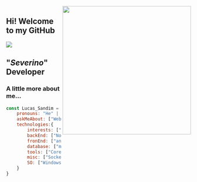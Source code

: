 <img align='right' src="https://i.giphy.com/media/hrRJ41JB2zlgZiYcCw/giphy.webp" width="350">

## Hi! Welcome to my GitHub

[<img src="https://img.shields.io/badge/linkedin-%230077B5.svg?&style=for-the-badge&logo=linkedin&logoColor=white" />](https://www.linkedin.com/in/lucas-sandim-59246bb0/)

## "_Severino_" Developer 

### A little more about me...  


```javascript
const Lucas_Sandim = {
    pronouns: "He" | "Him",
    askMeAbout: ["Web dev", "Tech", "Desktop dev"],
    technologies:{
        interests: ["GoLang", "Flutter", "Elixir", "GCP", "AWS", "Jenkins", "K8S", "ATDD", "DDD", "BDD"],
        backEnd: ["Nodejs", "Express", "Python", "C#", "Java", "Laravel", "AdiantiFramework"],
        fronEnd: ["angular(2)", "VueJs", "Bootstrap", "VuetiFy", "Materialize", "ElectronJs", "WPF"],
        database: ["mongo", "MySql", "SQLite", "PostgreSQL", "MSQLServer"],
        tools: ["CorelDraw"], 
        misc: ["Socket.IO", "Docker", "TelegranAPI", "DiscordApi"],
        SO: ["Windows", "Linux"]
    }
}
```

